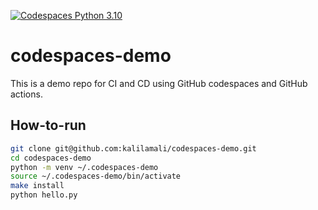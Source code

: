 [![Codespaces Python 3.10](https://github.com/kalilamali/codespaces-demo/actions/workflows/main.yml/badge.svg)](https://github.com/kalilamali/codespaces-demo/actions/workflows/main.yml)

# codespaces-demo
This is a demo repo for CI and CD using GitHub codespaces and GitHub actions.

## How-to-run
```bash
git clone git@github.com:kalilamali/codespaces-demo.git
cd codespaces-demo
python -m venv ~/.codespaces-demo
source ~/.codespaces-demo/bin/activate
make install
python hello.py
```
